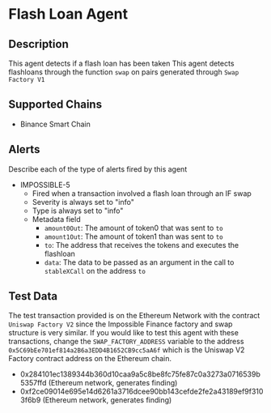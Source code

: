 # Flash Loan Agent

## Description

This agent detects if a flash loan has been taken
This agent detects flashloans through the function `swap` on pairs generated through `Swap Factory V1`

## Supported Chains

- Binance Smart Chain

## Alerts

Describe each of the type of alerts fired by this agent

- IMPOSSIBLE-5
  - Fired when a transaction involved a flash loan through an IF swap
  - Severity is always set to "info"
  - Type is always set to "info"
  - Metadata field
    - `amount0Out`: The amount of token0 that was sent to `to`
    - `amount1Out`: The amount of token1 than was sent to `to`
    - `to`: The address that receives the tokens and executes the flashloan
    - `data`: The data to be passed as an argument in the call to `stableXCall` on the address `to`

## Test Data

The test transaction provided is on the Ethereum Network with the contract `Uniswap Factory V2` since the Impossible Finance factory and swap structure is very similar. 
If you would like to test this agent with these transactions, change the `SWAP_FACTORY_ADDRESS` variable to the address `0x5C69bEe701ef814a2B6a3EDD4B1652CB9cc5aA6f` which is the Uniswap V2 Factory contract address on the Ethereum chain.

 - 0x284101ec1389344b360d10caa9a5c8be8fc75fe87c0a3273a0716539b5357ffd (Ethereum network, generates finding)
 - 0xf2ce09014e695e14d6261a3716dcee90bb143cefde2fe2a43189ef9f3103f6b9 (Ethereum network, generates finding)
